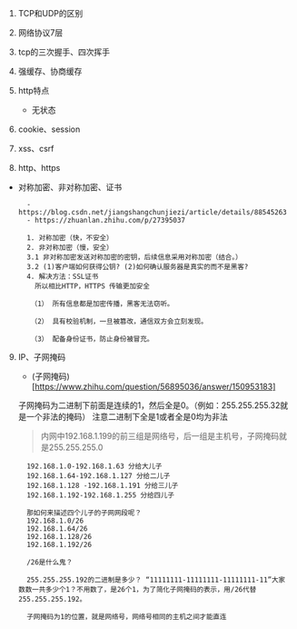 1. TCP和UDP的区别

2. 网络协议7层

3. tcp的三次握手、四次挥手

4. 强缓存、协商缓存

5. http特点
    - 无状态

6. cookie、session

7. xss、csrf

8. http、https
  - 对称加密、非对称加密、证书
    ```
      - https://blog.csdn.net/jiangshangchunjiezi/article/details/88545263
      - https://zhuanlan.zhihu.com/p/27395037

      1. 对称加密（快，不安全）
      2. 非对称加密（慢，安全）
      3.1 非对称加密发送对称加密的密钥，后续信息采用对称加密（结合。）
      3.2 (1)客户端如何获得公钥? (2)如何确认服务器是真实的而不是黑客?
      4. 解决方法：SSL证书
        所以相比HTTP，HTTPS 传输更加安全

       （1） 所有信息都是加密传播，黑客无法窃听。

       （2） 具有校验机制，一旦被篡改，通信双方会立刻发现。

       （3） 配备身份证书，防止身份被冒充。
    ```

9. IP、子网掩码
      - (子网掩码)[https://www.zhihu.com/question/56895036/answer/150953183]

    子网掩码为二进制下前面是连续的1，然后全是0。（例如：255.255.255.32就是一个非法的掩码）
    注意二进制下全是1或者全是0均为非法

    > 内网中192.168.1.199的前三组是网络号，后一组是主机号，子网掩码就是255.255.255.0

    ```
      192.168.1.0-192.168.1.63 分给大儿子
      192.168.1.64-192.168.1.127 分给二儿子
      192.168.1.128 -192.168.1.191 分给三儿子
      192.168.1.192-192.168.1.255 分给四儿子

      那如何来描述四个儿子的子网网段呢？
      192.168.1.0/26
      192.168.1.64/26
      192.168.1.128/26
      192.168.1.192/26

      /26是什么鬼？

      255.255.255.192的二进制是多少？ “11111111-11111111-11111111-11”大家数数一共多少个1？不用数了，是26个1，为了简化子网掩码的表示，用/26代替255.255.255.192。

      子网掩码为1的位置，就是网络号，网络号相同的主机之间才能直连

    ```